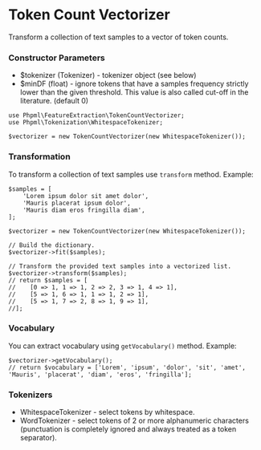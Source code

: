 # Token Count Vectorizer

Transform a collection of text samples to a vector of token counts.

### Constructor Parameters

* $tokenizer (Tokenizer) - tokenizer object (see below)
* $minDF (float) -  ignore tokens that have a samples frequency strictly lower than the given threshold. This value is also called cut-off in the literature. (default 0)

```
use Phpml\FeatureExtraction\TokenCountVectorizer;
use Phpml\Tokenization\WhitespaceTokenizer;

$vectorizer = new TokenCountVectorizer(new WhitespaceTokenizer());
```

### Transformation

To transform a collection of text samples use `transform` method. Example:

```
$samples = [
    'Lorem ipsum dolor sit amet dolor',
    'Mauris placerat ipsum dolor',
    'Mauris diam eros fringilla diam',
];

$vectorizer = new TokenCountVectorizer(new WhitespaceTokenizer());

// Build the dictionary.
$vectorizer->fit($samples);

// Transform the provided text samples into a vectorized list.
$vectorizer->transform($samples);
// return $samples = [
//    [0 => 1, 1 => 1, 2 => 2, 3 => 1, 4 => 1],
//    [5 => 1, 6 => 1, 1 => 1, 2 => 1],
//    [5 => 1, 7 => 2, 8 => 1, 9 => 1],
//];

```

### Vocabulary

You can extract vocabulary using `getVocabulary()` method. Example:

```
$vectorizer->getVocabulary();
// return $vocabulary = ['Lorem', 'ipsum', 'dolor', 'sit', 'amet', 'Mauris', 'placerat', 'diam', 'eros', 'fringilla'];
```

### Tokenizers

* WhitespaceTokenizer - select tokens by whitespace.
* WordTokenizer - select tokens of 2 or more alphanumeric characters (punctuation is completely ignored and always treated as a token separator).
